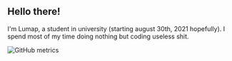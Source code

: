 ## Hello there!
I'm Lumap, a student in university (starting august 30th, 2021 hopefully). I spend most of my time doing nothing but coding useless shit.


![GitHub metrics](https://metrics.lecoq.io/lumap?languages=1&gists=1&followup=1)
